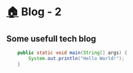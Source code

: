 # [🏠](https://thatbeautifuldream.github.io/blog/) Blog - 2

## Some usefull tech blog

``` java
    public static void main(String[] args) {
        System.out.println("Hello World!");
    }
```